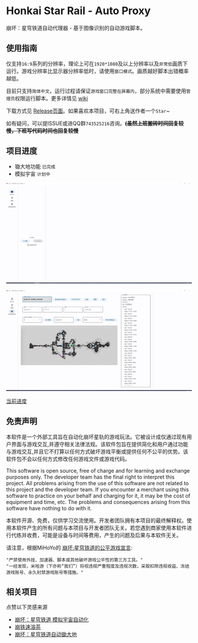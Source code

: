 # Honkai Star Rail - Auto Proxy
崩坏：星穹铁道自动代理器 - 基于图像识别的自动游戏脚本。

## 使用指南
仅支持```16:9```系列的分辨率，理论上可在```1920*1080```及以上分辨率以及```非常低```画质下运行。游戏分辨率比显示器分辨率低时，请使用```窗口模式```。画质越好脚本出错概率越低。

目前只支持```简体中文```，运行过程请保证```游戏窗口完整在屏幕内```，部分系统中需要使用```管理员```权限运行脚本。更多详情见 [wiki](https://github.com/DoctorReid/StarRailAutoProxy/wiki)

下载方式见 [Release页面](https://github.com/DoctorReid/StarRailAutoProxy/releases)。如果喜欢本项目，可右上角送作者一个```Star```~

如有疑问，可以提ISSUE或进QQ群```743525216```咨询。~~__(虽然上班搬砖时间回复较慢，下班写代码时间也回复较慢__~~

## 项目进度

- 锄大地功能 ```已完成```
- 模拟宇宙 ```计划中```

![锄大地](https://github.com/DoctorReid/StarRailAutoProxy/blob/main/.github/wiki/%E9%94%84%E5%A4%A7%E5%9C%B0.png)

![锄地线路录制](https://github.com/DoctorReid/StarRailAutoProxy/blob/main/.github/wiki/%E8%B7%AF%E7%BA%BF%E5%BD%95%E5%88%B6.png)

[当前进度](https://github.com/DoctorReid/StarRailProxy/milestone/3)

## 免责声明
本软件是一个外部工具旨在自动化崩坏星轨的游戏玩法。它被设计成仅通过现有用户界面与游戏交互,并遵守相关法律法规。该软件包旨在提供简化和用户通过功能与游戏交互,并且它不打算以任何方式破坏游戏平衡或提供任何不公平的优势。该软件包不会以任何方式修改任何游戏文件或游戏代码。

This software is open source, free of charge and for learning and exchange purposes only. The developer team has the final right to interpret this project. All problems arising from the use of this software are not related to this project and the developer team. If you encounter a merchant using this software to practice on your behalf and charging for it, it may be the cost of equipment and time, etc. The problems and consequences arising from this software have nothing to do with it.

本软件开源、免费，仅供学习交流使用。开发者团队拥有本项目的最终解释权。使用本软件产生的所有问题与本项目与开发者团队无关。若您遇到商家使用本软件进行代练并收费，可能是设备与时间等费用，产生的问题及后果与本软件无关。


请注意，根据MiHoYo的 [崩坏:星穹铁道的公平游戏宣言]([https://hsr.hoyoverse.com/en-us/news/111244](https://sr.mihoyo.com/news/111246?nav=news&type=notice)):

    "严禁使用外挂、加速器、脚本或其他破坏游戏公平性的第三方工具。"
    "一经发现，米哈游（下亦称“我们”）将视违规严重程度及违规次数，采取扣除违规收益、冻结游戏账号、永久封禁游戏账号等措施。"

## 相关项目
点赞以下灵感来源
- [崩坏：星穹铁道 模拟宇宙自动化](https://github.com/CHNZYX/Auto_Simulated_Universe)
- [崩铁速溶茶](https://github.com/LmeSzinc/StarRailCopilot)
- [崩坏：星穹铁道自动锄大地](https://github.com/Starry-Wind/StarRailAssistant)
